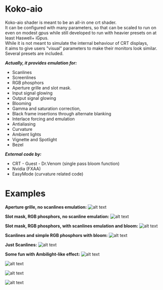 # Koko-aio

Koko-aio shader is meant to be an all-in one crt shader.<br>
It can be configured with many parameters, so that can be
scaled to run on even on modest gpus while still developed to
run with heavier presets on at least Haswell+ iGpus.<br>
While it is not meant to simulate the internal behaviour of CRT displays,<br>
it aims to give users "visual" parameters to make their monitors look similar.<br>
Several presets are included.<br>

***Actually, it provides emulation for:***
* Scanlines
* Screenlines
* RGB phosphors
* Aperture grille and slot mask.
* Input signal glowing
* Output signal glowing
* Blooming
* Gamma and saturation correction,
* Black frame insertions through alternate blanking
* Interlace forcing and emulation
* Antialiasing
* Curvature
* Ambient lights
* Vignette and Spotlight
* Bezel

***External code by:***
* CRT - Guest - Dr.Venom (single pass bloom function)
* Nvidia (FXAA)
* EasyMode (curvature related code)
        
# Examples

**Aperture grille, no scanlines emulation:**
![alt text](https://github.com/kokoko3k/koko-aio-slang/blob/main/screenshots.2022-29-07/crt-tv-aperturegrille.png?raw=true)

**Slot mask, RGB phosphors, no scanline emulation:**
![alt text](https://github.com/kokoko3k/koko-aio-slang/blob/main/screenshots.2022-29-07/crt-tv-slotmask.png?raw=true)

**Slot mask, RGB phosphors, with scanlines emulation and bloom:**
![alt text](https://github.com/kokoko3k/koko-aio-slang/blob/main/screenshots.2022-29-07/crt-monitor-slotmask-bloom.png?raw=true)

**Scanlines and simple RGB phosphors with bloom:**
![alt text](https://github.com/kokoko3k/koko-aio-slang/blob/main/screenshots.2022-29-07/crt-monitor-bloom.png?raw=true)

**Just Scanlines:**
![alt text](https://github.com/kokoko3k/koko-aio-slang/blob/main/screenshots.2022-29-07/crt-monitor-scanlines-clean.png?raw=true)

**Some fun with Ambilight-like effect:**
![alt text](https://github.com/kokoko3k/koko-aio-slang/blob/main/screenshots.2022-22-08/Screenshot_20220805_141059.png?raw=true)

![alt text](https://github.com/kokoko3k/koko-aio-slang/blob/main/screenshots.2022-22-08/Screenshot_20220805_143004.png?raw=true)

![alt text](https://github.com/kokoko3k/koko-aio-slang/blob/main/screenshots.2022-22-08/Screenshot_20220805_143427.png?raw=true)

![alt text](https://github.com/kokoko3k/koko-aio-slang/blob/main/screenshots.2022-22-08/Screenshot_20220805_144938.png?raw=true)
